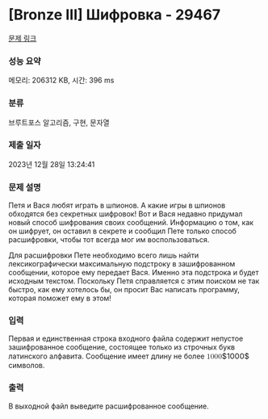 # [Bronze III] Шифровка - 29467 

[문제 링크](https://www.acmicpc.net/problem/29467) 

### 성능 요약

메모리: 206312 KB, 시간: 396 ms

### 분류

브루트포스 알고리즘, 구현, 문자열

### 제출 일자

2023년 12월 28일 13:24:41

### 문제 설명

<p>Петя и Вася любят играть в шпионов. А какие игры в шпионов обходятся без секретных шифровок! Вот и Вася недавно придумал новый способ шифрования своих сообщений. Информацию о том, как он шифрует, он оставил в секрете и сообщил Пете только способ расшифровки, чтобы тот всегда мог им воспользоваться.</p>

<p>Для расшифровки Пете необходимо всего лишь найти лексикографически максимальную подстроку в зашифрованном сообщении, которое ему передает Вася. Именно эта подстрока и будет исходным текстом. Поскольку Петя справляется с этим поиском не так быстро, как ему хотелось бы, он просит Вас написать программу, которая поможет ему в этом!</p>

### 입력 

 <p>Первая и единственная строка входного файла содержит непустое зашифрованное сообщение, состоящее только из строчных букв латинского алфавита. Сообщение имеет длину не более <mjx-container class="MathJax" jax="CHTML" style="font-size: 108.2%; position: relative;"><mjx-math class="MJX-TEX" aria-hidden="true"><mjx-mn class="mjx-n"><mjx-c class="mjx-c31"></mjx-c><mjx-c class="mjx-c30"></mjx-c><mjx-c class="mjx-c30"></mjx-c><mjx-c class="mjx-c30"></mjx-c></mjx-mn></mjx-math><mjx-assistive-mml unselectable="on" display="inline"><math xmlns="http://www.w3.org/1998/Math/MathML"><mn>1000</mn></math></mjx-assistive-mml><span aria-hidden="true" class="no-mathjax mjx-copytext">$1000$</span></mjx-container> символов.</p>

### 출력 

 <p>В выходной файл выведите расшифрованное сообщение.</p>

